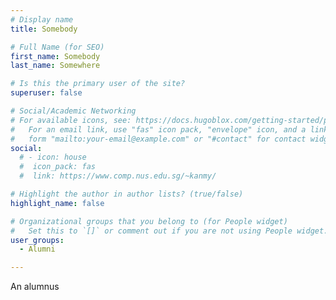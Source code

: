 ```yaml
---
# Display name
title: Somebody

# Full Name (for SEO)
first_name: Somebody
last_name: Somewhere

# Is this the primary user of the site?
superuser: false

# Social/Academic Networking
# For available icons, see: https://docs.hugoblox.com/getting-started/page-builder/#icons
#   For an email link, use "fas" icon pack, "envelope" icon, and a link in the
#   form "mailto:your-email@example.com" or "#contact" for contact widget.
social:
  # - icon: house
  #  icon_pack: fas
  #  link: https://www.comp.nus.edu.sg/~kanmy/

# Highlight the author in author lists? (true/false)
highlight_name: false

# Organizational groups that you belong to (for People widget)
#   Set this to `[]` or comment out if you are not using People widget.
user_groups:
  - Alumni

---
```


An alumnus